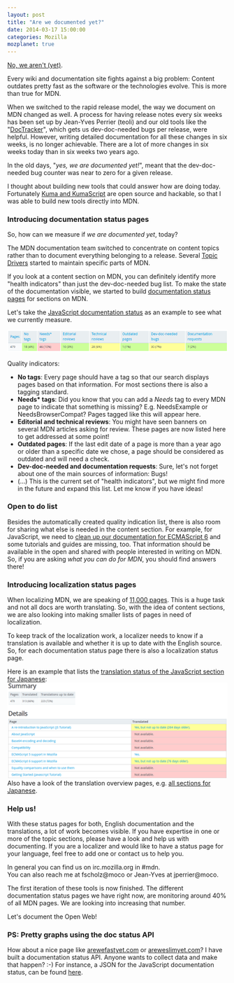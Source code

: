 ```yaml
---
layout: post
title: "Are we documented yet?"
date: 2014-03-17 15:00:00
categories: Mozilla
mozplanet: true
---
```


<a href="http://arewedocumentedyet.com">No, we aren't (yet)</a>.

Every wiki and documentation site fights against a big problem: Content outdates
pretty fast as the software or the technologies evolve. This is more than true
for MDN.

When we switched to the rapid release model, the way we document on MDN changed
as well. A process for having release notes every six weeks has been set
up by Jean-Yves Perrier (teoli) and our old tools like the 
"<a href="http://beta.elchi3.de/doctracker/">DocTracker</a>",
which gets us dev-doc-needed bugs per release, were helpful.
However, writing detailed documentation for all these changes in six weeks,
is no longer achievable. There are a lot of more changes in six weeks today than
in six weeks two years ago.

In the old days, "<em>yes, we are documented yet!</em>", meant that the dev-doc-needed bug
counter was near to zero for a given release.

I thought about building new tools that could answer how are doing today. Fortunately
<a href="https://github.com/mozilla/kuma">Kuma and KumaScript</a>
are open source and hackable, so that I was able to build new tools directly into MDN.

<h3 id="doc_status_pages">Introducing documentation status pages</h3>
So, how can we measure if <em>we are documented yet</em>, today?

The MDN documentation team switched to concentrate on content topics rather than
to document everything belonging to a release. Several 
<a href="https://developer.mozilla.org/en-US/docs/Project:MDN/Contributing/Topic_drivers">Topic Drivers</a>
started to maintain specific parts of MDN.

If you look at a content section on MDN, you can definitely identify more "health
indicators" than just the dev-doc-needed bug list. To make the state of the 
documentation visible, we started to build 
<a href="https://developer.mozilla.org/en-US/docs/MDN/Doc_status">documentation status pages</a>
for sections on MDN.

Let's take the <a href="https://developer.mozilla.org/en-US/docs/MDN/Doc_status/JavaScript">
JavaScript documentation status</a> as an example to see what we currently measure.

<img src="/assets/img/js-doc-status.png" alt="JavaScript doc status summary">

Quality indicators:

* <strong>No tags</strong>: Every page should have a tag so that our search displays
 pages based on that information. For most sections there is also a tagging standard.
* <strong>Needs* tags</strong>: Did you know that you can add a <em>Needs</em> tag
 to every MDN page to indicate that something is missing? E.g. NeedsExample or NeedsBrowserCompat?
 Pages tagged like this will appear here.
* <strong>Editorial and technical reviews</strong>: You might have seen banners
 on several MDN articles asking for review. These pages are now listed here to 
 get addressed at some point!
* <strong>Outdated pages</strong>: If the last edit date of a page is more than a year
 ago or older than a specific date we chose, a page should be considered as 
 outdated and will need a check.
* <strong>Dev-doc-needed and documentation requests</strong>: Sure, let's not
 forget about one of the main sources of information: Bugs!
* (...) This is the current set of "health indicators", but we 
 might find more in the future and expand this list. Let me know if you have ideas!


<h3>Open to do list</h3>
Besides the automatically created quality indication list, there is also room for 
sharing what else is needed in the content section. For example, for JavaScript, we need to 
<a href="http://florianscholz.com/2014/01/javascript-documentation-clean-up-and-mdn-redesign-history/">
clean up our documentation for ECMAScript 6</a> and some tutorials and guides are missing, too.
That information should be available in the open and shared with people interested
in writing on MDN. So, if you are asking <em>what you can do for MDN</em>,
you should find answers there!
 
<h3 id="localization_status">Introducing localization status pages</h3>

When localizing MDN, we are speaking of 
<a href="https://developer.mozilla.org/en-US/docs/all">11,000 pages</a>. This is
a huge task and not all docs are worth translating. So, with the idea of
content sections, we are also looking into making smaller lists of pages in need of
localization.

To keep track of the localization work, a localizer needs to know if a translation 
is available and whether it is up to date with the English source. So, for each 
documentation status page there is also a localization status page.

Here is an example that lists the 
<a href="https://developer.mozilla.org/ja/docs/MDN/Doc_status/JavaScript">translation status of the JavaScript section for Japanese</a>:
<img src="/assets/img/ja-js-status.png" alt="Japanese localization status for JavaScript">
Also have a look of the translation overview pages, e.g. 
<a href="https://developer.mozilla.org/ja/docs/MDN/Doc_status/Overview">all sections for Japanese</a>.

<h3 id="help">Help us!</h3>

With these status pages for both, English documentation and the translations, a lot
of work becomes visible. If you have expertise in one or more of the topic sections,
please have a look and help us with documenting. If you are a localizer and would
like to have a status page for your language, feel free to add one or contact us
to help you.

In general you can find us on irc.mozilla.org in #mdn.<br/>
You can also reach me at fscholz@moco or Jean-Yves at jperrier@moco.

The first iteration of these tools is now finished. The different documentation
status pages we have right now, are monitoring around 40% of all MDN pages. We
are looking into increasing that number.

Let's document the Open Web!

<h3 id="doc-status-api">PS: Pretty graphs using the doc status API</h3>
How about a nice page like <a href="http://www.arewefastyet.com/">arewefastyet.com</a> 
or <a href="https://areweslimyet.com/">areweslimyet.com</a>? I have built a 
documentation status API. Anyone wants to collect data and make that happen? :-)
For instance, a JSON for the JavaScript documentation status, can be found 
<a href="https://developer.mozilla.org/en-US/docs/MDN/Doc_status/JavaScript?raw&macros&section=json">here</a>.

